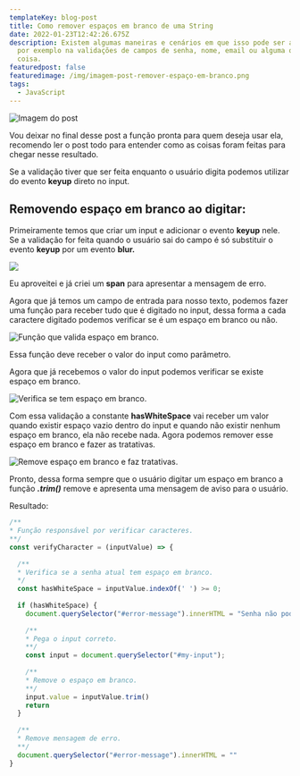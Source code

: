 ```yaml
---
templateKey: blog-post
title: Como remover espaços em branco de uma String
date: 2022-01-23T12:42:26.675Z
description: Existem algumas maneiras e cenários em que isso pode ser aplicado,
  por exemplo na validações de campos de senha, nome, email ou alguma outra
  coisa.
featuredpost: false
featuredimage: /img/imagem-post-remover-espaço-em-branco.png
tags:
  - JavaScript
---
```

![Imagem do post](/img/imagem-post-remover-espaço-em-branco.png)

Vou deixar no final desse post a função pronta para quem deseja usar ela, recomendo ler o post todo para entender como as coisas foram feitas para chegar nesse resultado.

Se a validação tiver que ser feita enquanto o usuário digita podemos utilizar do evento **keyup** direto no input.

## Removendo espaço em branco ao digitar:

Primeiramente temos que criar um input e adicionar o evento **keyup** nele. Se a validação for feita quando o usuário sai do campo é só substituir o evento **keyup** por um evento **blur.**

![<span id="error-message" style="color: red;"></span> <input id='my-input' onkeyup="verifyCharacter(this.value)">](/img/carbon-2-.png "Input")

Eu aproveitei e já criei um **span** para apresentar a mensagem de erro.

Agora que já temos um campo de entrada para nosso texto, podemos fazer uma função para receber tudo que é digitado no input, dessa forma a cada caractere digitado podemos verificar se é um espaço em branco ou não.

![](/img/cria-função-valida-caracteres.png "Função que valida espaço em branco.")

Essa função deve receber o valor do input como parâmetro.

Agora que já recebemos o valor do input podemos verificar se existe espaço em branco.

![](/img/valida-espaço-em-branco.png "Verifica se tem espaço em branco.")

Com essa validação a constante **hasWhiteSpace** vai receber um valor quando existir espaço vazio dentro do input e quando não existir nenhum espaço em branco, ela não recebe nada. Agora podemos remover esse espaço em branco e fazer as tratativas.

![](/img/remove-espaço-em-branco.png "Remove espaço em branco e faz tratativas.")

Pronto, dessa forma sempre que o usuário digitar um espaço em branco a função ***.trim()*** remove e apresenta uma mensagem de aviso para o usuário.

Resultado:

```javascript
/**
* Função responsável por verificar caracteres.
**/
const verifyCharacter = (inputValue) => {
    
  /**
  * Verifica se a senha atual tem espaço em branco.
  */
  const hasWhiteSpace = inputValue.indexOf(' ') >= 0;
    
  if (hasWhiteSpace) {
    document.querySelector("#error-message").innerHTML = "Senha não pode conter espaço em branco."
    
    /**
    * Pega o input correto.
    **/
    const input = document.querySelector("#my-input");
    
    /**
    * Remove o espaço em branco.
    **/
    input.value = inputValue.trim()
    return
  }
    
  /**
  * Remove mensagem de erro.
  **/
  document.querySelector("#error-message").innerHTML = ""
}
```